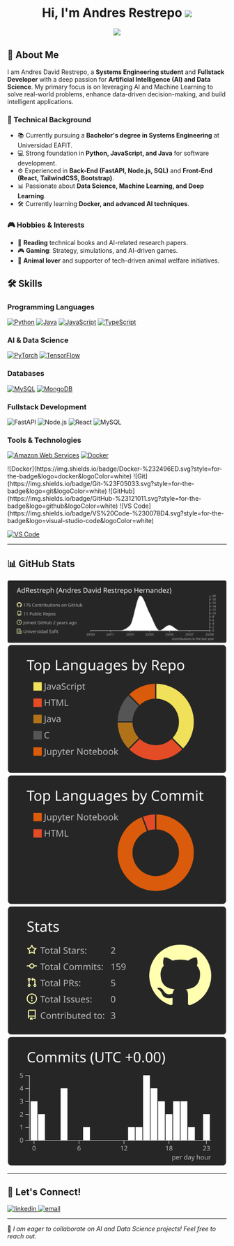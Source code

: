 <h1 align="center"><b>Hi, I'm Andres Restrepo </b><img src="https://media.giphy.com/media/hvRJCLFzcasrR4ia7z/giphy.gif" width="40"></h1>

<p align="center">
  <img src="https://readme-typing-svg.herokuapp.com?font=Quicksand&pause=1000&color=F76262&center=true&random=false&width=435&lines=Systems+Engineering+Student;Fullstack+Developer;Passionate+about+AI+%26+Data+Science;Building+Intelligent+Systems...">
</p>

## 🚀 About Me

I am Andres David Restrepo, a **Systems Engineering student** and **Fullstack Developer** with a deep passion for **Artificial Intelligence (AI) and Data Science**. My primary focus is on leveraging AI and Machine Learning to solve real-world problems, enhance data-driven decision-making, and build intelligent applications.

### 🔬 Technical Background
- 📚 Currently pursuing a **Bachelor's degree in Systems Engineering** at Universidad EAFIT.
- 💻 Strong foundation in **Python, JavaScript, and Java** for software development.
- ⚙️ Experienced in **Back-End (FastAPI, Node.js, SQL)** and **Front-End (React, TailwindCSS, Bootstrap)**.
- 📊 Passionate about **Data Science, Machine Learning, and Deep Learning**.
- 🛠️ Currently learning **Docker, and advanced AI techniques**.

### 🎮 Hobbies & Interests
- 📖 **Reading** technical books and AI-related research papers.
- 🎮 **Gaming**: Strategy, simulations, and AI-driven games.
- 🐾 **Animal lover** and supporter of tech-driven animal welfare initiatives.

## 🛠 Skills

### **Programming Languages**
<p align="left">
<a href="https://www.python.org/" target="_blank" rel="noreferrer"><img src="https://raw.githubusercontent.com/danielcranney/readme-generator/main/public/icons/skills/python-colored.svg" alt="Python" title="Python" width="36" height="36" /></a>    <a href="https://www.oracle.com/java/" target="_blank" rel="noreferrer"><img src="https://raw.githubusercontent.com/danielcranney/readme-generator/main/public/icons/skills/java-colored.svg" alt="Java" title="Java" width="36" height="36" /></a>    <a href="https://developer.mozilla.org/en-US/docs/Web/JavaScript" target="_blank" rel="noreferrer"><img src="https://raw.githubusercontent.com/danielcranney/readme-generator/main/public/icons/skills/javascript-colored.svg" alt="JavaScript" title="JavaScript" width="36" height="36" /></a>    <a href="https://www.typescriptlang.org/" target="_blank" rel="noreferrer"><img src="https://raw.githubusercontent.com/danielcranney/readme-generator/main/public/icons/skills/typescript-colored.svg" alt="TypeScript" title="TypeScript" width="36" height="36" /></a>
</p>


### **AI & Data Science**
<p align="left">
<a href="https://pytorch.org/" target="_blank" rel="noreferrer"><img src="https://raw.githubusercontent.com/danielcranney/readme-generator/main/public/icons/skills/pytorch-colored.svg" alt="PyTorch" title="PyTorch" width="36" height="36" /></a>   <a href="https://www.tensorflow.org/" target="_blank" rel="noreferrer"><img src="https://raw.githubusercontent.com/danielcranney/readme-generator/main/public/icons/skills/tensorflow-colored.svg" alt="TensorFlow" title="TensorFlow" width="36" height="36" /></a>
</p>
  
### **Databases**
<p align="left">
<a href="https://www.mysql.com/" target="_blank" rel="noreferrer"><img src="https://raw.githubusercontent.com/danielcranney/readme-generator/main/public/icons/skills/mysql-colored.svg" alt="MySQL" title="MySQL" width="36" height="36" /></a>   <a href="https://www.mongodb.com/" target="_blank" rel="noreferrer"><img src="https://raw.githubusercontent.com/danielcranney/readme-generator/main/public/icons/skills/mongodb-colored.svg" alt="MongoDB" title="MongoDB" width="36" height="36" /></a>
</p>

### **Fullstack Development**
![FastAPI](https://img.shields.io/badge/FastAPI-%23009688.svg?style=for-the-badge&logo=fastapi&logoColor=white)
![Node.js](https://img.shields.io/badge/Node.js-%23339933.svg?style=for-the-badge&logo=node.js&logoColor=white)
![React](https://img.shields.io/badge/React-%238afdff.svg?style=for-the-badge&logo=react&logoColor=white)
![MySQL](https://img.shields.io/badge/MySQL-%234479A1.svg?style=for-the-badge&logo=mysql&logoColor=white)

### **Tools & Technologies**
<p align="left">
<a href="https://aws.amazon.com" target="_blank" rel="noreferrer"><img src="https://raw.githubusercontent.com/danielcranney/readme-generator/main/public/icons/skills/aws-colored-dark.svg" alt="Amazon Web Services" title="Amazon Web Services" width="36" height="36" /></a>   <a href="https://www.docker.com/" target="_blank" rel="noreferrer"><img src="https://raw.githubusercontent.com/danielcranney/readme-generator/main/public/icons/skills/docker-colored.svg" alt="Docker" title="Docker" width="36" height="36" /></a>
</p>
![Docker](https://img.shields.io/badge/Docker-%232496ED.svg?style=for-the-badge&logo=docker&logoColor=white)
![Git](https://img.shields.io/badge/Git-%23F05033.svg?style=for-the-badge&logo=git&logoColor=white)
![GitHub](https://img.shields.io/badge/GitHub-%23121011.svg?style=for-the-badge&logo=github&logoColor=white)
![VS Code](https://img.shields.io/badge/VS%20Code-%230078D4.svg?style=for-the-badge&logo=visual-studio-code&logoColor=white)
<p align="left">
<a href="https://code.visualstudio.com/" target="_blank" rel="noreferrer"><img src="https://raw.githubusercontent.com/danielcranney/readme-generator/main/public/icons/skills/visualstudiocode-colored.svg" alt="VS Code" title="VS Code" width="36" height="36" /></a>
</p>

---

## 📊 GitHub Stats

<div align="center">

[![](https://raw.githubusercontent.com/AdRestreph/Graphics-Stats/updates/profile-summary-card-output/apprentice/0-profile-details.svg)](https://github.com/vn7n24fzkq/github-profile-summary-cards)
[![](https://raw.githubusercontent.com/AdRestreph/Graphics-Stats/updates/profile-summary-card-output/apprentice/1-repos-per-language.svg)](https://github.com/vn7n24fzkq/github-profile-summary-cards) 
[![](https://raw.githubusercontent.com/AdRestreph/Graphics-Stats/updates/profile-summary-card-output/apprentice/2-most-commit-language.svg)](https://github.com/vn7n24fzkq/github-profile-summary-cards)
[![](https://raw.githubusercontent.com/AdRestreph/Graphics-Stats/updates/profile-summary-card-output/apprentice/3-stats.svg)](https://github.com/vn7n24fzkq/github-profile-summary-cards) 
[![](https://raw.githubusercontent.com/AdRestreph/Graphics-Stats/updates/profile-summary-card-output/apprentice/4-productive-time.svg)](https://github.com/vn7n24fzkq/github-profile-summary-cards)

</div>

---

## 🤝 Let's Connect!

<a href="https://www.linkedin.com/in/andres-david-restrepo-hernandez-42402827a/" target="_blank">
  <img src="https://img.shields.io/badge/LinkedIn-Andres%20Restrepo-%2300acee.svg?color=405DE6&style=for-the-badge&logo=linkedin&logoColor=white" alt=linkedin />
</a>

<a href="mailto:andresdavid1313@gmail.com" target="_blank">
  <img src="https://img.shields.io/badge/Gmail-Andres%20Restrepo-%23EA4335.svg?style=for-the-badge&logo=gmail&logoColor=white" alt=email />
</a>

---

🚀 *I am eager to collaborate on AI and Data Science projects! Feel free to reach out.*
